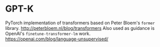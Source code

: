 # GPT-K

PyTorch implementation of transformers based on Peter Bloem's `former` library. http://peterbloem.nl/blog/transformers
Also used as guidance is OpenAI's `finetune-transformer-lm` work. https://openai.com/blog/language-unsupervised/
